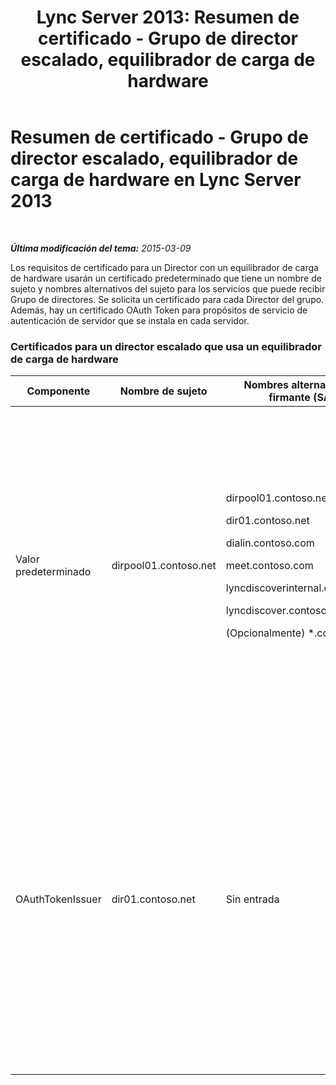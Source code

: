 ﻿---
title: 'Lync Server 2013: Resumen de certificado - Grupo de director escalado, equilibrador de carga de hardware'
TOCTitle: Resumen de certificado - Grupo de director escalado, equilibrador de carga de hardware
ms:assetid: 45940add-8027-418d-b79a-9033b494762f
ms:mtpsurl: https://technet.microsoft.com/es-es/library/JJ204846(v=OCS.15)
ms:contentKeyID: 48275101
ms.date: 01/07/2017
mtps_version: v=OCS.15
ms.translationtype: HT
---

# Resumen de certificado - Grupo de director escalado, equilibrador de carga de hardware en Lync Server 2013

 

_**Última modificación del tema:** 2015-03-09_

Los requisitos de certificado para un Director con un equilibrador de carga de hardware usarán un certificado predeterminado que tiene un nombre de sujeto y nombres alternativos del sujeto para los servicios que puede recibir Grupo de directores. Se solicita un certificado para cada Director del grupo. Además, hay un certificado OAuth Token para propósitos de servicio de autenticación de servidor que se instala en cada servidor.

### Certificados para un director escalado que usa un equilibrador de carga de hardware

<table>
<colgroup>
<col style="width: 25%" />
<col style="width: 25%" />
<col style="width: 25%" />
<col style="width: 25%" />
</colgroup>
<thead>
<tr class="header">
<th>Componente</th>
<th>Nombre de sujeto</th>
<th>Nombres alternativos del firmante (SAN)</th>
<th>Comentarios</th>
</tr>
</thead>
<tbody>
<tr class="odd">
<td><p>Valor predeterminado</p></td>
<td><p>dirpool01.contoso.net</p></td>
<td><p>dirpool01.contoso.net</p>
<p>dir01.contoso.net</p>
<p>dialin.contoso.com</p>
<p>meet.contoso.com</p>
<p>lyncdiscoverinternal.contoso.com</p>
<p>lyncdiscover.contoso.com</p>
<p>(Opcionalmente) *.contoso.com</p></td>
<td><p>Los certificados de Director pueden solicitarse de una entidad de certificación (CA) administrada internamente o de una entidad de certificación pública.</p>
<p>El Director responde a las solicitudes del proxy inverso en el perímetro o desde el Servidor perimetral.</p>
<p>O una entrada de comodín para las direcciones URL sencillas</p></td>
</tr>
<tr class="even">
<td><p>OAuthTokenIssuer</p></td>
<td><p>dir01.contoso.net</p></td>
<td><p>Sin entrada</p></td>
<td><div class="alert">
> [!WARNING]  
> Tenga en cuenta que la longitud de clave mínima es de 1.024, pero puede recibir una advertencia que la longitud de clave mínima recomendada es de 2.048 bits.


</div>
<p>El certificado OAuthTokenIssuer es un certificado de propósito único para la autenticación de servidores en un entorno de gran escala y puede solicitarse desde una CA interna o desde una CA pública. El certificado es obligatorio.</p></td>
</tr>
</tbody>
</table>

